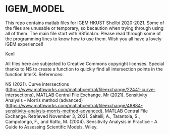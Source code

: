 # IGEM_MODEL

This repo contains matlab files for IGEM HKUST Shellbi 2020-2021.
Some of the files are unusable or temporary, so becaution when trying through using all of them.
The main file start with SSfinal.m. Please read through some of the programming lines to know how to use them.
Wish you all have a lovely iGEM experience!!

Kenll


All files here are subjected to Creative Commons copyright licenses.
Special thanks to NS to create a function to quickly find all intersection points in the function InterX.
References:

NS (2021). Curve intersections (https://www.mathworks.com/matlabcentral/fileexchange/22441-curve-intersections), MATLAB Central File Exchange.
Mr (2021). Sensitivity Analysis - Morris method (advanced) (https://www.mathworks.com/matlabcentral/fileexchange/48884-sensitivity-analysis-morris-method-advanced), MATLAB Central File Exchange. Retrieved November 3, 2021.
Saltelli, A., Tarantola, S., Campolongo, F., and Ratto, M. (2004). Sensitivity Analysis in Practice - A Guide to Assessing Scientific Models. Wiley.
